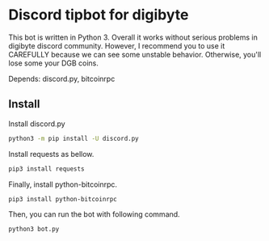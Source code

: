 # Discord tipbot for digibyte
This bot is written in Python 3.
Overall it works without serious problems in digibyte discord community.
However, I recommend you to use it CAREFULLY because we can see some unstable behavior.
Otherwise, you'll lose some your DGB coins.

Depends: discord.py, bitcoinrpc

## Install

Install discord.py
```sh
python3 -m pip install -U discord.py
```
Install requests as bellow.
```sh
pip3 install requests
```

Finally, install python-bitcoinrpc.
```sh
pip3 install python-bitcoinrpc
```

Then, you can run the bot with following command.
```sh
python3 bot.py
```
